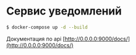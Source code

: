 # Сервис уведомлений


```sh
$ docker-compose up -d --build
```

Документация по api [http://0.0.0.0:9000/docs/](http://0.0.0.0:9000/docs/)

